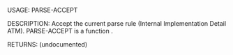 USAGE:
     PARSE-ACCEPT  

DESCRIPTION:
     Accept the current parse rule (Internal Implementation Detail ATM).
     PARSE-ACCEPT is a function .

RETURNS:
    (undocumented)
